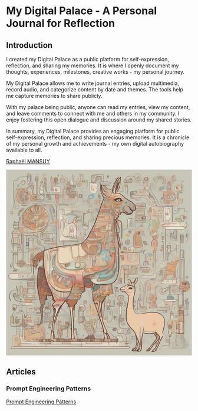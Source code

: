 # My Digital Palace - A Personal Journal for Reflection

## Introduction

I created my Digital Palace as a public platform for self-expression, reflection, and sharing my memories. It is where I openly document my thoughts, experiences, milestones, creative works - my personal journey.

My Digital Palace allows me to write journal entries, upload multimedia, record audio, and categorize content by date and themes. The tools help me capture memories to share publicly.

With my palace being public, anyone can read my entries, view my content, and leave comments to connect with me and others in my community. I enjoy fostering this open dialogue and discussion around my shared stories.

In summary, my Digital Palace provides an engaging platform for public self-expression, reflection, and sharing precious memories. It is a chronicle of my personal growth and achievements - my own digital autobiography available to all.

[Raphaël MANSUY](https://www.linkedin.com/in/raphaelmansuy/)

![Digital Palace](/00-assets/lamacard.png)

## Articles

### Prompt Engineering Patterns

[Prompt Engineering Patterns](!/01-articles/01-prompt-engineering-patterns.md)
